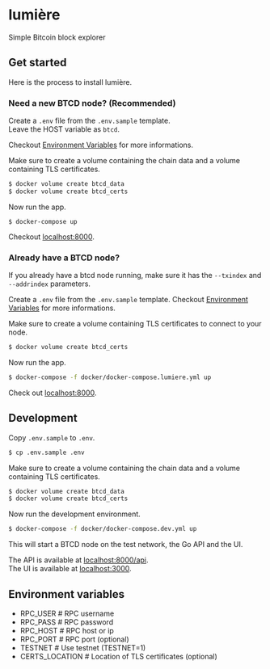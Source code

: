 # lumière
Simple Bitcoin block explorer

## Get started
Here is the process to install lumière.

### Need a new BTCD node? (Recommended)

Create a `.env` file from the `.env.sample` template.  
Leave the HOST variable as `btcd`.

Checkout [Environment Variables](#environment-variables) for more informations.

Make sure to create a volume containing the chain data and a volume containing TLS certificates.

```bash
$ docker volume create btcd_data
$ docker volume create btcd_certs
```

Now run the app.

```
$ docker-compose up
```

Checkout [localhost:8000]().

### Already have a BTCD node?

If you already have a btcd node running, make sure it has the `--txindex` and `--addrindex` parameters.  

Create a `.env` file from the `.env.sample` template. Checkout [Environment Variables](#environment-variables) for more informations.

Make sure to create a volume containing TLS certificates to connect to your node.

```bash
$ docker volume create btcd_certs
```

Now run the app.

```bash
$ docker-compose -f docker/docker-compose.lumiere.yml up
```

Check out [localhost:8000]().

## Development

Copy `.env.sample` to `.env`.

```bash
$ cp .env.sample .env
```

Make sure to create a volume containing the chain data and a volume containing TLS certificates.

```bash
$ docker volume create btcd_data
$ docker volume create btcd_certs
```

Now run the development environment.

```bash
$ docker-compose -f docker/docker-compose.dev.yml up
```

This will start a BTCD node on the test network, the Go API and the UI.

The API is available at [localhost:8000/api]().  
The UI is available at [localhost:3000]().  

## Environment variables
* RPC_USER          # RPC username
* RPC_PASS          # RPC password
* RPC_HOST          # RPC host or ip
* RPC_PORT          # RPC port (optional)
* TESTNET           # Use testnet (TESTNET=1)
* CERTS_LOCATION    # Location of TLS certificates (optional) 
